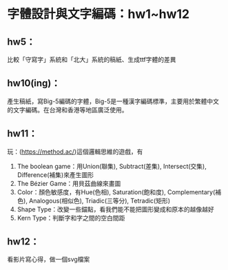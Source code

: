 # 字體設計與文字編碼：hw1~hw12

## hw5：
比較「守寫字」系統和「北大」系統的稿紙、生成ttf字體的差異

## hw10(ing)：
產生稿紙，寫Big-5編碼的字體，Big-5是一種漢字編碼標準，主要用於繁體中文的文字編碼。在台灣和香港等地區廣泛使用。

## hw11：
玩：(https://method.ac/)這個邏輯思維的遊戲，有
1. The boolean game：用Union(聯集), Subtract(差集), Intersect(交集), Difference(補集)來產生圖形
2. The Bézier Game：用貝茲曲線來畫圖
3. Color：顏色敏感度，有Hue(色相), Saturation(飽和度), Complementary(補色), Analogous(相似色), Triadic(三等分), Tetradic(矩形)
4. Shape Type：改變一些錨點，看我們能不能把圖形變成和原本的越像越好
5. Kern Type：判斷字和字之間的空白間距

## hw12：
看影片寫心得，做一個svg檔案